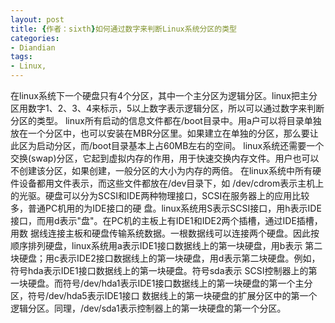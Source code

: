 ```yaml
---
layout: post
title: {作者：sixth}如何通过数字来判断Linux系统分区的类型
categories:
- Diandian
tags:
- Linux, 
---
```

在linux系统下一个硬盘只有4个分区，其中一个主分区为逻辑分区。linux把主分区用数字1、2、3、4来标示，5以上数字表示逻辑分区，所以可以通过数字来判断分区的类型。 linux所有启动的信息文件都在/boot目录中。用a户可以将目录单独放在一个分区中，也可以安装在MBR分区里。如果建立在单独的分区，那么要让此区为启动分区，而/boot目录基本上占60MB左右的空间。 linux系统还需要一个交换(swap)分区，它起到虚拟内存的作用，用于快速交换内存文件。用户也可以不创建该分区，如果创建，一般分区的大小为内存的两倍。 在linux系统中所有硬件设备都用文件表示，而这些文件都放在/dev目录下，如 /dev/cdrom表示主机上的光驱。硬盘可以分为SCSI和IDE两种物理接口，SCSI在服务器上的应用比较多，普通PC机用的为IDE接口的硬 盘。linux系统用S表示SCSI接口，用h表示IDE接口，而用d表示"盘"。在PC机的主板上有IDE1和IDE2两个插槽，通过IDE插槽，用数 据线连接主板和硬盘传输系统数据。一根数据线可以连接两个硬盘。因此按顺序排列硬盘，linux系统用a表示IDE1接口数据线上的第一块硬盘，用b表示 第二块硬盘；用c表示IDE2接口数据线上的第一块硬盘，用d表示第二块硬盘。例如，符号hda表示IDE1接口数据线上的第一块硬盘。符号sda表示 SCSI控制器上的第一块硬盘。而符号/dev/hda1表示IDE1接口数据线上的第一块硬盘的第一个主分区，符号/dev/hda5表示IDE1接口 数据线上的第一块硬盘的扩展分区中的第一个逻辑分区。同理，/dev/sda1表示控制器上的第一块硬盘的第一个分区。